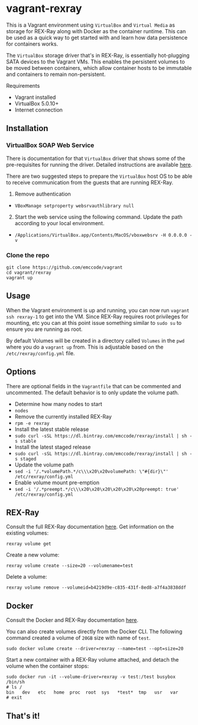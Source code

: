 # vagrant-rexray

This is a Vagrant environment using `VirtualBox` and
`Virtual Media` as storage for REX-Ray along with
Docker as the container runtime.  This can be used as a quick way
to get started with and learn how data persistence for containers
works.

The `VirtualBox` storage driver that's in REX-Ray, is essentially hot-plugging
SATA devices to the Vagrant VMs.  This enables the persistent volumes to be
moved between containers, which allow container hosts to be immutable and
containers to remain non-persistent.

Requirements
- Vagrant installed
- VirtualBox 5.0.10+
- Internet connection

## Installation
### VirtualBox SOAP Web Service
There is documentation for that `VirtualBox` driver that shows some of the
pre-requisites for running the driver.  Detailed instructions are available
[here](http://rexray.readthedocs.org/en/stable/user-guide/storage-providers/virtualbox/).

There are two suggested steps to prepare the `VirtualBox` host OS to be able to
receive communication from the guests that are running REX-Ray.  

1. Remove authentication
 - `VBoxManage setproperty websrvauthlibrary null`
2. Start the web service using the following command.  Update the
path according to your local environment.
 - `/Applications/VirtualBox.app/Contents/MacOS/vboxwebsrv -H 0.0.0.0 -v`

### Clone the repo
```
git clone https://github.com/emccode/vagrant
cd vagrant/rexray
vagrant up
```

## Usage
When the Vagrant environment is up and running, you can now run `vagrant ssh rexray-1`
to get into the VM.  Since REX-Ray requires root privileges for
mounting, etc you can at this point issue something similar to
`sudo su` to ensure you are running as root.

By default Volumes will be created in a directory called
`Volumes` in the `pwd` where you do a `vagrant up` from.  This is
adjustable based on the `/etc/rexray/config.yml` file.

## Options
There are optional fields in the `Vagrantfile` that can be
commented and uncommented.  The default behavior is to only
update the volume path.

- Determine how many nodes to start
 - `nodes`
- Remove the currently installed REX-Ray
 - `rpm -e rexray`
- Install the latest stable release
 - `sudo curl -sSL https://dl.bintray.com/emccode/rexray/install | sh -s stable`
- Install the latest staged release
 - `sudo curl -sSL https://dl.bintray.com/emccode/rexray/install | sh -s staged`
- Update the volume path
 - `sed -i '/.*volumePath.*/c\\\x20\x20volumePath: \"#{dir}\"' /etc/rexray/config.yml`
- Enable volume mount pre-emption
 - `sed -i '/.*preempt.*/c\\\x20\x20\x20\x20\x20\x20preempt: true' /etc/rexray/config.yml`

## REX-Ray
Consult the full REX-Ray documentation [here](http://rexray.readthedocs.org/en/stable/).
Get information on the existing volumes:

`rexray volume get`

Create a new volume:

`rexray volume create --size=20 --volumename=test`

Delete a volume:

`rexray volume remove --volumeid=b4219d9e-c835-431f-8ed8-a7f4a3838ddf`

## Docker
Consult the Docker and REX-Ray documentation [here](http://rexray.readthedocs.org/en/stable/user-guide/third-party/docker/).  

You can also create volumes directly from the Docker CLI.  The
following command created a volume of `20GB` size with name of
`test`.

```
sudo docker volume create --driver=rexray --name=test --opt=size=20
```

Start a new container with a REX-Ray volume attached, and
detach the volume when the container stops:

```
sudo docker run -it --volume-driver=rexray -v test:/test busybox /bin/sh
# ls /
bin   dev   etc   home  proc  root  sys   *test*  tmp   usr   var
# exit
```

## That's it!
